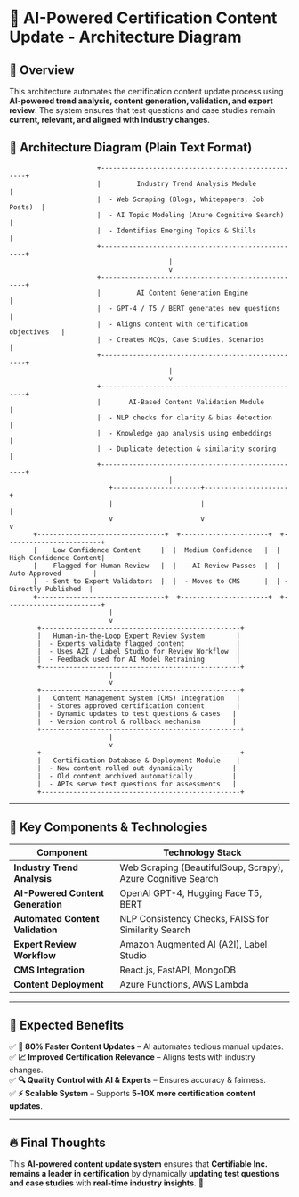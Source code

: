# 🚀 AI-Powered Certification Content Update - Architecture Diagram

## **🔹 Overview**
This architecture automates the certification content update process using **AI-powered trend analysis, content generation, validation, and expert review**. The system ensures that test questions and case studies remain **current, relevant, and aligned with industry changes**.

## **📌 Architecture Diagram (Plain Text Format)**

```plaintext
                      +---------------------------------------------------+
                      |         Industry Trend Analysis Module           |
                      |  - Web Scraping (Blogs, Whitepapers, Job Posts)  |
                      |  - AI Topic Modeling (Azure Cognitive Search)    |
                      |  - Identifies Emerging Topics & Skills           |
                      +---------------------------------------------------+
                                        |
                                        v
                      +---------------------------------------------------+
                      |         AI Content Generation Engine             |
                      |  - GPT-4 / T5 / BERT generates new questions      |
                      |  - Aligns content with certification objectives   |
                      |  - Creates MCQs, Case Studies, Scenarios         |
                      +---------------------------------------------------+
                                        |
                                        v
                      +---------------------------------------------------+
                      |       AI-Based Content Validation Module         |
                      |  - NLP checks for clarity & bias detection       |
                      |  - Knowledge gap analysis using embeddings       |
                      |  - Duplicate detection & similarity scoring      |
                      +---------------------------------------------------+
                                        |
                         +----------------------+---------------------+
                         |                      |                     |
                         v                      v                     v
      +--------------------------------+  +----------------------+  +------------------------+
      |    Low Confidence Content     |  |  Medium Confidence   |  | High Confidence Content|
      |  - Flagged for Human Review   |  |  - AI Review Passes  |  | - Auto-Approved        |
      |  - Sent to Expert Validators  |  |  - Moves to CMS      |  | - Directly Published  |
      +--------------------------------+  +----------------------+  +------------------------+
                         |
                         v
       +--------------------------------------------------+
       |   Human-in-the-Loop Expert Review System        |
       |  - Experts validate flagged content             |
       |  - Uses A2I / Label Studio for Review Workflow  |
       |  - Feedback used for AI Model Retraining        |
       +--------------------------------------------------+
                         |
                         v
       +--------------------------------------------------+
       |   Content Management System (CMS) Integration   |
       |  - Stores approved certification content        |
       |  - Dynamic updates to test questions & cases   |
       |  - Version control & rollback mechanism        |
       +--------------------------------------------------+
                         |
                         v
       +--------------------------------------------------+
       |   Certification Database & Deployment Module    |
       |  - New content rolled out dynamically          |
       |  - Old content archived automatically          |
       |  - APIs serve test questions for assessments   |
       +--------------------------------------------------+
```

---

## **🔹 Key Components & Technologies**

| **Component** | **Technology Stack** |
|--------------|---------------------|
| **Industry Trend Analysis** | Web Scraping (BeautifulSoup, Scrapy), Azure Cognitive Search |
| **AI-Powered Content Generation** | OpenAI GPT-4, Hugging Face T5, BERT |
| **Automated Content Validation** | NLP Consistency Checks, FAISS for Similarity Search |
| **Expert Review Workflow** | Amazon Augmented AI (A2I), Label Studio |
| **CMS Integration** | React.js, FastAPI, MongoDB |
| **Content Deployment** | Azure Functions, AWS Lambda |

---

## **🎯 Expected Benefits**
✅ **🚀 80% Faster Content Updates** – AI automates tedious manual updates.  
✅ **📈 Improved Certification Relevance** – Aligns tests with industry changes.  
✅ **🔍 Quality Control with AI & Experts** – Ensures accuracy & fairness.  
✅ **⚡ Scalable System** – Supports **5-10X more certification content updates**.

---

## **🔥 Final Thoughts**
This **AI-powered content update system** ensures that **Certifiable Inc. remains a leader in certification** by dynamically **updating test questions and case studies** with **real-time industry insights**. 🚀
